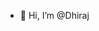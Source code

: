 - 👋 Hi, I’m @Dhiraj

<!---
dhirajab164/dhirajab164 is a ✨ special ✨ repository because its `README.md` (this file) appears on your GitHub profile.
You can click the Preview link to take a look at your changes.
--->
